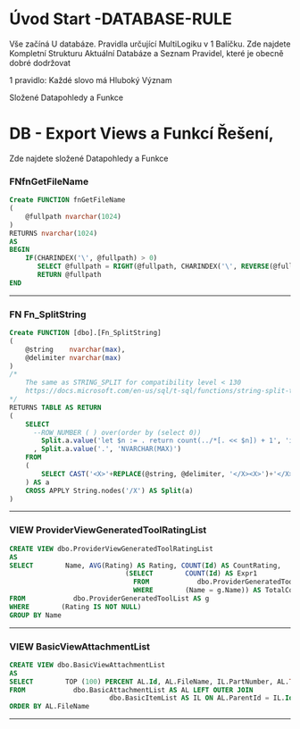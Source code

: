 ﻿# Úvod   Start -DATABASE-RULE  

Vše začíná U databáze. 
Pravidla určující MultiLogiku v 1 Balíčku.
Zde najdete Kompletní Strukturu Aktuální Databáze
a Seznam Pravidel, které je obecně dobré dodržovat

1 pravidlo: Každé slovo má Hluboký Význam

Složené Datapohledy a Funkce

# DB - Export Views a Funkcí Řešení,   
Zde najdete složené Datapohledy a Funkce   
### FNfnGetFileName     
			
```sql   Create FUNCTION fnGetFileName
(
    @fullpath nvarchar(1024)
) 
RETURNS nvarchar(1024)
AS
BEGIN
    IF(CHARINDEX('\', @fullpath) > 0)
       SELECT @fullpath = RIGHT(@fullpath, CHARINDEX('\', REVERSE(@fullpath)) -1)
       RETURN @fullpath
END
```    
---   
			### FN Fn_SplitString     
			
```sql   Create FUNCTION [dbo].[Fn_SplitString]
(
    @string    nvarchar(max),
    @delimiter nvarchar(max)
)
/*
    The same as STRING_SPLIT for compatibility level < 130
    https://docs.microsoft.com/en-us/sql/t-sql/functions/string-split-transact-sql?view=sql-server-ver15
*/
RETURNS TABLE AS RETURN
(
    SELECT 
      --ROW_NUMBER ( ) over(order by (select 0))                            AS id     --  intuitive, but not correect
        Split.a.value('let $n := . return count(../*[. << $n]) + 1', 'int') AS id
      , Split.a.value('.', 'NVARCHAR(MAX)')                                 AS value
    FROM
    (
        SELECT CAST('<X>'+REPLACE(@string, @delimiter, '</X><X>')+'</X>' AS XML) AS String
    ) AS a
    CROSS APPLY String.nodes('/X') AS Split(a)
)
```    
---   
			### VIEW ProviderViewGeneratedToolRatingList     
			
```sql   CREATE VIEW dbo.ProviderViewGeneratedToolRatingList
AS
SELECT        Name, AVG(Rating) AS Rating, COUNT(Id) AS CountRating,
                             (SELECT        COUNT(Id) AS Expr1
                               FROM            dbo.ProviderGeneratedToolList AS gt
                               WHERE        (Name = g.Name)) AS TotalCount
FROM            dbo.ProviderGeneratedToolList AS g
WHERE        (Rating IS NOT NULL)
GROUP BY Name

```    
---   
			### VIEW BasicViewAttachmentList     
			
```sql   CREATE VIEW dbo.BasicViewAttachmentList
AS
SELECT        TOP (100) PERCENT AL.Id, AL.FileName, IL.PartNumber, AL.TimeStamp
FROM            dbo.BasicAttachmentList AS AL LEFT OUTER JOIN
                         dbo.BasicItemList AS IL ON AL.ParentId = IL.Id AND AL.ParentType = 'ITEM'
ORDER BY AL.FileName

```    
---   
			